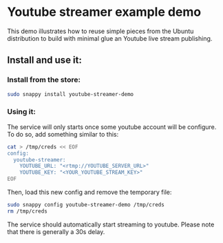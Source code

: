 # Youtube streamer example demo

This demo illustrates how to reuse simple pieces from the Ubuntu distribution to build with minimal glue an Youtube live stream publishing.

## Install and use it:

### Install from the store:
```sh
sudo snappy install youtube-streamer-demo
```

### Using it:

The service will only starts once some youtube account will be configure. To do so, add something similar to this:

```sh
cat > /tmp/creds << EOF
config:
  youtube-streamer:
    YOUTUBE_URL: "<rtmp://YOUTUBE_SERVER_URL>"
    YOUTUBE_KEY: "<YOUR_YOUTUBE_STREAM_KEY>"
EOF
```

Then, load this new config and remove the temporary file:
```sh
sudo snappy config youtube-streamer-demo /tmp/creds
rm /tmp/creds
```

The service should automatically start streaming to youtube. Please note that there is generally a 30s delay.

